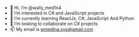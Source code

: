 - 👋 Hi, I’m @wally_med1n4
- 👀 I’m interested in C# and JavaScript projects
- 🌱 I’m currently learning ReactJs, C#, JavaScript And Python
- 💞️ I’m looking to collaborate on C# projects
- 📫 My email is wmedina.sys@gmail.com
